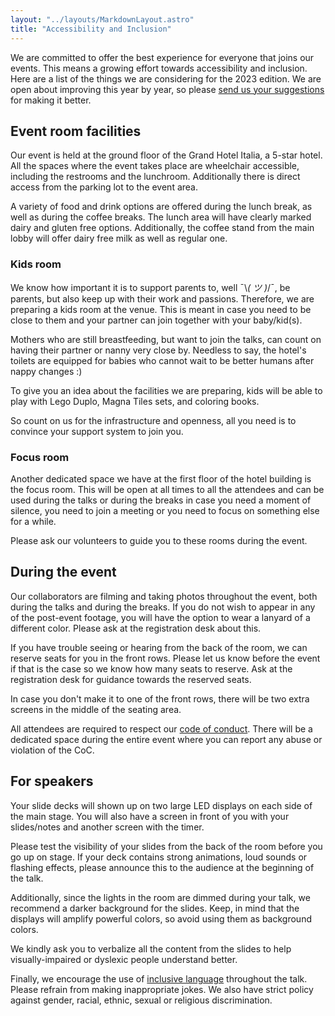 ```yaml
---
layout: "../layouts/MarkdownLayout.astro"
title: "Accessibility and Inclusion"
---
```


We are committed to offer the best experience for everyone that joins our events. This means a growing effort towards accessibility and inclusion. Here are a list of the things we are considering for the 2023 edition. We are open about improving this year by year, so please [send us your suggestions](mailto:welcome@jsheroes.io) for making it better.

## Event room facilities

Our event is held at the ground floor of the Grand Hotel Italia, a 5-star hotel. All the spaces where the event takes place are wheelchair accessible, including the restrooms and the lunchroom. Additionally there is direct access from the parking lot to the event area.

A variety of food and drink options are offered during the lunch break, as well as during the coffee breaks. The lunch area will have clearly marked dairy and gluten free options. Additionally, the coffee stand from the main lobby will offer dairy free milk as well as regular one.

### Kids room

We know how important it is to support parents to, well ¯⁠\⁠*⁠(⁠ ツ ⁠)⁠*⁠/⁠¯, be parents, but also keep up with their work and passions. Therefore, we are preparing a kids room at the venue. This is meant in case you need to be close to them and your partner can join together with your baby/kid(s).

Mothers who are still breastfeeding, but want to join the talks, can count on having their partner or nanny very close by. Needless to say, the hotel's toilets are equipped for babies who cannot wait to be better humans after nappy changes :)

To give you an idea about the facilities we are preparing, kids will be able to play with Lego Duplo, Magna Tiles sets, and coloring books.

So count on us for the infrastructure and openness, all you need is to convince your support system to join you.

### Focus room

Another dedicated space we have at the first floor of the hotel building is the focus room. This will be open at all times to all the attendees and can be used during the talks or during the breaks in case you need a moment of silence, you need to join a meeting or you need to focus on something else for a while.

Please ask our volunteers to guide you to these rooms during the event.

## During the event

Our collaborators are filming and taking photos throughout the event, both during the talks and during the breaks. If you do not wish to appear in any of the post-event footage, you will have the option to wear a lanyard of a different color. Please ask at the registration desk about this.

If you have trouble seeing or hearing from the back of the room, we can reserve seats for you in the front rows. Please let us know before the event if that is the case so we know how many seats to reserve. Ask at the registration desk for guidance towards the reserved seats.

In case you don't make it to one of the front rows, there will be two extra screens in the middle of the seating area.

All attendees are required to respect our [code of conduct](https://jsheroes.io/coc). There will be a dedicated space during the entire event where you can report any abuse or violation of the CoC.

## For speakers

Your slide decks will shown up on two large LED displays on each side of the main stage. You will also have a screen in front of you with your slides/notes and another screen with the timer.

Please test the visibility of your slides from the back of the room before you go up on stage. If your deck contains strong animations, loud sounds or flashing effects, please announce this to the audience at the beginning of the talk.

Additionally, since the lights in the room are dimmed during your talk, we recommend a darker background for the slides. Keep, in mind that the displays will amplify powerful colors, so avoid using them as background colors.

We kindly ask you to verbalize all the content from the slides to help visually-impaired or dyslexic people understand better.

Finally, we encourage the use of [inclusive language](https://www.apa.org/about/apa/equity-diversity-inclusion/language-guidelines) throughout the talk. Please refrain from making inappropriate jokes. We also have strict policy against gender, racial, ethnic, sexual or religious discrimination.
